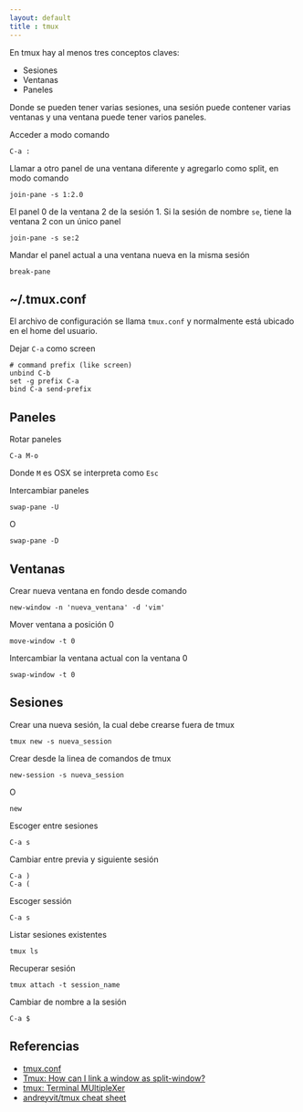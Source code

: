```yaml
---
layout: default
title : tmux
---
```

En tmux hay al menos tres conceptos claves:

* Sesiones
* Ventanas
* Paneles

Donde se pueden tener varias sesiones, una sesión puede contener varias ventanas y una ventana puede tener varios paneles.

Acceder a modo comando

    C-a :

Llamar a otro panel de una ventana diferente y agregarlo como split, en modo comando

    join-pane -s 1:2.0

El panel 0 de la ventana 2 de la sesión 1.
Si la sesión de nombre `se`, tiene la ventana 2 con un único panel

    join-pane -s se:2

Mandar el panel actual a una ventana nueva en la misma sesión

    break-pane

## ~/.tmux.conf

El archivo de configuración se llama `tmux.conf` y normalmente está ubicado en el home del usuario.

Dejar `C-a` como screen

    # command prefix (like screen)
    unbind C-b
    set -g prefix C-a
    bind C-a send-prefix

## Paneles

Rotar paneles

    C-a M-o

Donde `M` es OSX se interpreta como `Esc`

Intercambiar paneles

    swap-pane -U

O

    swap-pane -D

## Ventanas

Crear nueva ventana en fondo desde comando

    new-window -n 'nueva_ventana' -d 'vim'

Mover ventana a posición 0

    move-window -t 0

Intercambiar la ventana actual con la ventana 0

    swap-window -t 0

## Sesiones

Crear una nueva sesión, la cual debe crearse fuera de tmux

    tmux new -s nueva_session

Crear desde la linea de comandos de tmux

    new-session -s nueva_session

O

    new

Escoger entre sesiones

    C-a s

Cambiar entre previa y siguiente sesión

    C-a )
    C-a (

Escoger sessión

    C-a s

Listar sesiones existentes

    tmux ls

Recuperar sesión

    tmux attach -t session_name

Cambiar de nombre a la sesión

    C-a $

## Referencias

* [tmux.conf](https://github.com/juanpabloaj/dotfiles/blob/master/.tmux.conf)  
* [Tmux: How can I link a window as split-window?](http://superuser.com/questions/266567/tmux-how-can-i-link-a-window-as-split-window)  
* [tmux: Terminal MUltipleXer](http://www.sromero.org/wiki/linux/aplicaciones/tmux)  
* [andreyvit/tmux cheat sheet](https://gist.github.com/andreyvit/2921703)
